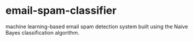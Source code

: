# email-spam-classifier
 machine learning-based email spam detection system built using the Naive Bayes classification algorithm. 
